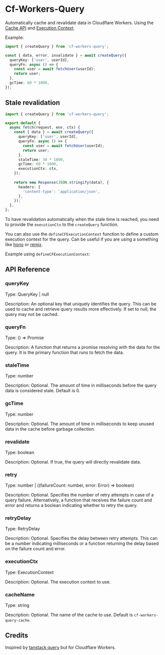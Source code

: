 # Cf-Workers-Query

Automatically cache and revalidate data in Cloudflare Workers. Using the [Cache API](https://developers.cloudflare.com/workers/runtime-apis/cache) and [Execution Context](https://developers.cloudflare.com/workers/runtime-apis/context/).

Example:

```ts
import { createQuery } from 'cf-workers-query';

const { data, error, invalidate } = await createQuery({
  queryKey: ['user', userId],
  queryFn: async () => {
    const user = await fetchUser(userId);
    return user;
  },
  gcTime: 60 * 1000,
});

```

## Stale revalidation

```ts
import { createQuery } from 'cf-workers-query';

export default {
  async fetch(request, env, ctx) {
    const { data } = await createQuery({
      queryKey: ['user', userId],
      queryFn: async () => {
        const user = await fetchUser(userId);
        return user;
      },
      staleTime: 30 * 1000,
      gcTime: 60 * 1000,
      executionCtx: ctx,
    });
    
    return new Response(JSON.stringify(data), {
      headers: {
        'content-type': 'application/json',
      },
    });
  },
};
```

To have revalidation automatically when the stale time is reached, you need to provide the `executionCtx` to the `createQuery` function.


You can also use the `defineCFExecutionContext` function to define a custom execution context for the query. Can be useful if you are using a something like [hono](https://github.com/honojs/hono) or [remix](https://remix.run/).

Example using `defineCFExecutionContext`:


## API Reference

###  queryKey
Type: QueryKey | null

Description: An optional key that uniquely identifies the query. This can be used to cache and retrieve query results more effectively. If set to null, the query may not be cached.

### queryFn
Type: () => Promise<Data>

Description: A function that returns a promise resolving with the data for the query. It is the primary function that runs to fetch the data.

### staleTime
Type: number

Description: Optional. The amount of time in milliseconds before the query data is considered stale. Default is 0.

### gcTime
Type: number

Description: Optional. The amount of time in milliseconds to keep unused data in the cache before garbage collection.

### revalidate
Type: boolean

Description: Optional. If true, the query will directly revalidate data.

### retry
Type: number | ((failureCount: number, error: Error) => boolean)

Description: Optional. Specifies the number of retry attempts in case of a query failure. Alternatively, a function that receives the failure count and error and returns a boolean indicating whether to retry the query.

### retryDelay
Type: RetryDelay<Error>

Description: Optional. Specifies the delay between retry attempts. This can be a number indicating milliseconds or a function returning the delay based on the failure count and error.

### executionCtx
Type: ExecutionContext

Description: Optional. The execution context to use.

### cacheName
Type: string

Description: Optional. The name of the cache to use. Default is `cf-workers-query-cache`.


## Credits

Inspired by [tanstack query](https://tanstack.com/query/latest)  but for Cloudflare Workers.
